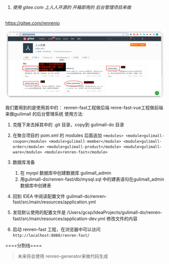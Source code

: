 1. ###### 使用 gitee.com 上人人开源的 开箱即用的 后台管理项目来做

https://gitee.com/renrenio

![img_1.png](img_1.png)

我们要用到的是使用其中的：
renren-fast工程做后端
renre-fast-vue工程做前端
来做guilimall 的后台管理系统
使用方法:
1. 克隆下来去掉其中的 .git 目录，copy到 gulimall-do 目录
2. 在聚合项目的 pom.xml 的 modules 后面追加
`
   <modules>
   <module>gulimall-coupon</module>
   <module>gulimall-member</module>
   <module>gulimall-order</module>
   <module>gulimall-product</module>
   <module>gulimall-ware</module>
   <module>renren-fast</module>
`

3. 数据库准备
   1. 在 myqsl 数据库中创建数据库 gulimall_admin
   2. 用gulimall-do/renren-fast/db/mysql.sql
      中的建表语句在gulimall_admin数据库中创建表
4. 回到 IDEA 中阅读配置文件
   gulimall-do/renren-fast/src/main/resources/application.yml
5. 发现默认使用的配置文件是
   /Users/gcsp/IdeaProjects/gulimall-do/renren-fast/src/main/resources/application-dev.yml 
   修改文件的内容
6. 启动 renren-fast 工程，在浏览器中可以访问
   `
   http://localhost:8080/renren-fast/
   `


====分割线====




>未来将会使用
renren-generator来做代码生成

